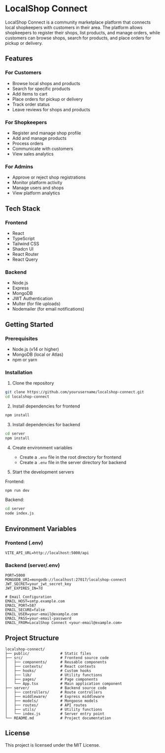 # LocalShop Connect

LocalShop Connect is a community marketplace platform that connects local shopkeepers with customers in their area. The platform allows shopkeepers to register their shops, list products, and manage orders, while customers can browse shops, search for products, and place orders for pickup or delivery.

## Features

### For Customers
- Browse local shops and products
- Search for specific products
- Add items to cart
- Place orders for pickup or delivery
- Track order status
- Leave reviews for shops and products

### For Shopkeepers
- Register and manage shop profile
- Add and manage products
- Process orders
- Communicate with customers
- View sales analytics

### For Admins
- Approve or reject shop registrations
- Monitor platform activity
- Manage users and shops
- View platform analytics

## Tech Stack

### Frontend
- React
- TypeScript
- Tailwind CSS
- Shadcn UI
- React Router
- React Query

### Backend
- Node.js
- Express
- MongoDB
- JWT Authentication
- Multer (for file uploads)
- Nodemailer (for email notifications)

## Getting Started

### Prerequisites
- Node.js (v14 or higher)
- MongoDB (local or Atlas)
- npm or yarn

### Installation

1. Clone the repository
```bash
git clone https://github.com/yourusername/localshop-connect.git
cd localshop-connect
```

2. Install dependencies for frontend
```bash
npm install
```

3. Install dependencies for backend
```bash
cd server
npm install
```

4. Create environment variables
   - Create a `.env` file in the root directory for frontend
   - Create a `.env` file in the server directory for backend

5. Start the development servers

Frontend:
```bash
npm run dev
```

Backend:
```bash
cd server
node index.js
```

## Environment Variables

### Frontend (.env)
```
VITE_API_URL=http://localhost:5000/api
```

### Backend (server/.env)
```
PORT=5000
MONGODB_URI=mongodb://localhost:27017/localshop-connect
JWT_SECRET=your_jwt_secret_key
JWT_EXPIRES_IN=7d

# Email Configuration
EMAIL_HOST=smtp.example.com
EMAIL_PORT=587
EMAIL_SECURE=false
EMAIL_USER=your-email@example.com
EMAIL_PASS=your-email-password
EMAIL_FROM=LocalShop Connect <your-email@example.com>
```

## Project Structure

```
localshop-connect/
├── public/              # Static files
├── src/                 # Frontend source code
│   ├── components/      # Reusable components
│   ├── contexts/        # React contexts
│   ├── hooks/           # Custom hooks
│   ├── lib/             # Utility functions
│   ├── pages/           # Page components
│   └── App.tsx          # Main application component
├── server/              # Backend source code
│   ├── controllers/     # Route controllers
│   ├── middleware/      # Express middleware
│   ├── models/          # Mongoose models
│   ├── routes/          # API routes
│   ├── utils/           # Utility functions
│   └── index.js         # Server entry point
└── README.md            # Project documentation
```

## License

This project is licensed under the MIT License.
